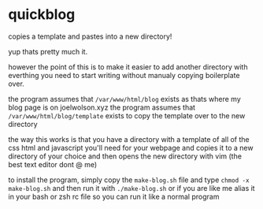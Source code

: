 # quickblog
copies a template and pastes into a new directory!

yup thats pretty much it.

however the point of this is to make it easier to add another directory with everthing you need to start writing without  manualy copying boilerplate over.

the program assumes that ` /var/www/html/blog ` exists as thats where my blog page is on joelwolson.xyz
the program assumes that ` /var/www/html/blog/template ` exists to copy the template over to the new directory

the way this works is that you have a directory with a template of all of the css html and javascript you'll need for your webpage and copies it to a new directory of your choice and then opens the new directory with vim (the best text editor dont @ me)


to install the program, simply copy the ` make-blog.sh ` file and type ` chmod -x make-blog.sh ` and then run it with ` ./make-blog.sh `
or if you are like me alias it in your bash or zsh rc file so you can run it like a normal program

